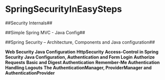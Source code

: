 # SpringSecurityInEasySteps

##Security Internals##

##Simple Spring MVC - Java Config##

##Spring Security – Architecture, Components and Java configuration##

 **Web Security Java Configuration**
 **HttpSecurity**
 **Access-Control in Spring Security**
 **Java Configuration, Authentication and Form Login**
 **Authorize Requests**
 **Basic and Digest Authentication**
 **Remember-Me Authentication**
 **Handling Logouts**
 **The AuthenticationManager, ProviderManager and AuthenticationProvider**

